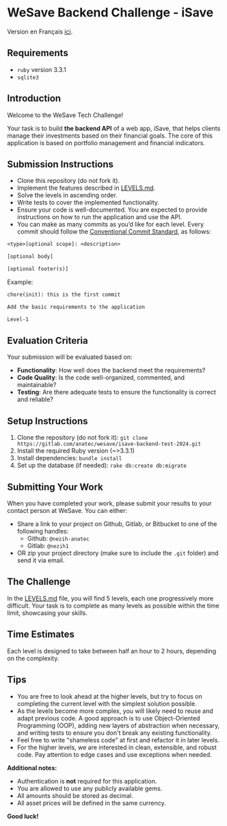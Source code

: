 # WeSave Backend Challenge - iSave

Version en Français [ici](README.fr.md).

## Requirements

- `ruby` version 3.3.1
- `sqlite3`

## Introduction

Welcome to the WeSave Tech Challenge!

Your task is to build **the backend API** of a web app, iSave, that helps clients manage their investments based on their financial goals. The core of this application is based on portfolio management and financial indicators.

## Submission Instructions

- Clone this repository (do not fork it).
- Implement the features described in [LEVELS.md](LEVELS.md).
- Solve the levels in ascending order.
- Write tests to cover the implemented functionality.
- Ensure your code is well-documented. You are expected to provide instructions on how to run the application and use the API.
- You can make as many commits as you’d like for each level. Every commit should follow the [Conventional Commit Standard](https://www.conventionalcommits.org/en/v1.0.0/), as follows:

```txt
<type>[optional scope]: <description>

[optional body]

[optional footer(s)]
```

Example:

```txt
chore(init): this is the first commit

Add the basic requirements to the application

Level-1
```

## Evaluation Criteria

Your submission will be evaluated based on:

- **Functionality**: How well does the backend meet the requirements?
- **Code Quality**: Is the code well-organized, commented, and maintainable?
- **Testing**: Are there adequate tests to ensure the functionality is correct and reliable?

## Setup Instructions

1. Clone the repository (do not fork it): `git clone https://gitlab.com/anatec/wesave/isave-backend-test-2024.git`
2. Install the required Ruby version (~>3.3.1)
3. Install dependencies: `bundle install`
4. Set up the database (if needed): `rake db:create db:migrate`

## Submitting Your Work

When you have completed your work, please submit your results to your contact person at WeSave. You can either:
- Share a link to your project on Github, Gitlab, or Bitbucket to one of the following handles:
  - Github: `@nezih-anatec`
  - Gitlab: `@nezih1`
- OR zip your project directory (make sure to include the `.git` folder) and send it via email.

## The Challenge

In the [LEVELS.md](LEVELS.md) file, you will find 5 levels, each one progressively more difficult. Your task is to complete as many levels as possible within the time limit, showcasing your skills.

## Time Estimates

Each level is designed to take between half an hour to 2 hours, depending on the complexity.

## Tips

- You are free to look ahead at the higher levels, but try to focus on completing the current level with the simplest solution possible.
- As the levels become more complex, you will likely need to reuse and adapt previous code. A good approach is to use Object-Oriented Programming (OOP), adding new layers of abstraction when necessary, and writing tests to ensure you don't break any existing functionality.
- Feel free to write "shameless code" at first and refactor it in later levels.
- For the higher levels, we are interested in clean, extensible, and robust code. Pay attention to edge cases and use exceptions when needed.

**Additional notes:**
- Authentication is **not** required for this application.
- You are allowed to use any publicly available gems.
- All amounts should be stored as decimal.
- All asset prices will be defined in the same currency.

**Good luck!**
